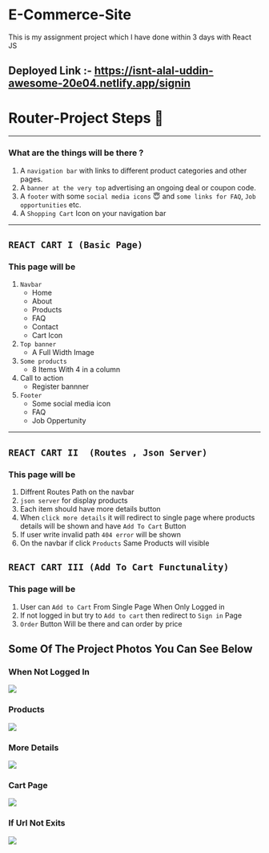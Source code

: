 # E-Commerce-Site
This is my assignment project which I have done within 3 days with React JS

## Deployed Link :- https://isnt-alal-uddin-awesome-20e04.netlify.app/signin

# Router-Project Steps 🔢
---
### What are the things will be there ?

1. A ```navigation bar``` with links to different product categories and other pages.
2. A ```banner at the very top``` advertising an ongoing deal or coupon code.
3. A ```footer``` with some ```social media icons``` 😇 and ```some links for FAQ```, ```Job opportunities``` etc.
4. A ```Shopping Cart``` Icon on your navigation bar

---

## ```REACT CART I (Basic Page)```

### This page will be 
1. ```Navbar```
    - Home
    - About 
    - Products
    - FAQ
    - Contact
    - Cart Icon
2. ```Top banner```
    - A Full Width Image
3. ```Some products```
    - 8 Items With 4 in a column
4. Call to action
    - Register bannner
5. ```Footer```
    - Some social media icon
    - FAQ
    - Job Oppertunity
---
## ```REACT CART II  (Routes , Json Server)```

### This page will be

1. Diffrent Routes Path on the navbar
2. ```json server``` for display products
3. Each item should have more details button
4. When ```click more details``` it will redirect to single page where products details will be shown and have ```Add To Cart``` Button
5. If user write invalid path ```404 error``` will be shown
6. On the navbar if click ```Products``` Same Products will visible

## ```REACT CART III (Add To Cart Functunality)```

### This page will be 
1. User can ```Add to Cart``` From Single Page When Only Logged in 
2. If not logged in but try to ```Add to cart``` then redirect to ```Sign in``` Page
3. ```Order``` Button Will be there and can order by price

## Some Of The Project Photos You Can See Below

### When Not Logged In 

![](https://lh3.googleusercontent.com/z6N3Vuv4Mbc04cQ7UiAFxHpc-iZ27LAn1UwDBA-_8VVV8XWVBI2SOVW2ID7gtQbVQQ1uZEbOWyEmZdVRnp2TkYDl4MIC4aCe2RCrKW6z_WKidp4tH0nYPvsM7mSriJpx1BNtza7fh17nQWrZRMMzncdXvEqFtlBcEI8JhSVv65spod08brGRJcGuHckHZHBOkcmbW7WWMmDACg0nWZyvkHkB03hi5siRNBw4u8TFOtcktKqUIyF1Rcb_8Vl5LB-dQEqQZN74_IT-Wpg8XkX6H_kIv7v29agyDexzGOQWQQamXg7P5vrfvqQAcXZu8av2fgA08fpaOYVI33sKWNaOSCUJkmjyoNL9DQyJIVK9H9kZZj0a_MLla5yfl6F24O9CgZMhNmptdf-wtM2b4DDV6ZB2Ob8IlVU8FcCUd7jF61BQaVLKJ8ba3msrdAZ0LoO7rY9G3DZrVpUaZREgMJYCVoN4DENXlo87zRyKzATTrgtQujIIPMmpzKDVpAXRSx2t2rSs10p3a6NW0aikAv6RzDgyPwakyLXcgEE7Hf1Id0lQZU8mdIzCdehlVF6dLPzftfTXmfpBqldMM9vpDkPjoZM57LIpAG1HIrQT22FJA7Pk_yFCh4abCR_i3Ktcljsn00WR_UT9uDfiFBUHoVNH7FaA6b-PPsTS8LF1XTS4rZy2rMbSzTJ73MKBoF02TNhew47273PfXxBuMMiLa8aMfrXB7U35t7eO5cZxOk5phOs9zmHtYEnwtAxj8lVUeap_ogURaXeF6IPJoQeLqK3LvLHiUdXFYrsz5OxL2_8txRvLjEe2nVvaRWQ1JO56FqZJYm7J2tDA2SWlKOmjWZxHK7mCLMqR3gree3CbNZ2KHHks3oUsXbnfmexoHMk2PB5Ln0GkFqKMiz77cv3o8ZJKeCq_EWH3gmADqhCCjc9iRLZErDyPy0FTPJO3uYT-c6hF_jovQIWw3oSOeJZPegBKctagHfdFbwrZ-KTgSckjAR0CnnAClnsZy-6dqQYKverUMrtAP0Xvw3JcCOHpV2HJw6v7UQD4fhON_V466mqlGE2GOtY0B7xp_YCM2Lom=w1218-h452-no?authuser=0)

### Products 

![](https://lh3.googleusercontent.com/1a9oDv2214iQng74xqXA4hNIrECRF2IN9dvxu8aDhfg8wbiY_DD0D53_iFTtDenukZYp4j5AVAmi5s52w0NR54K3Nh64smvPV95lAzjrGGYSZa8ydPy58wXBWhATilWa7KDnOkKp6HbnRTwCAJUqrcaLK3JANbv2kmxMx9tZ6nsMGMdoL6C8GvVQAj12mx5US3D_YWQ9baadjvOJI7Te_BSMKfH5IWl5CkoBlZUxIwlq3nljH4E_cxTXVxNNeB81y_4KveLYKcKntqNPIwi3NWhrLGWtWI5YtR1QIL770p_ov9aOz_fh2SPKU8nexanA59G4_kBJPbQPaD7bfNCz308a4u2ZRTeLTVFp_2Kj0UJ7LrKMnKWF4SiGZwcx-05fF86HrNCNiwztAag_kEcNd2NXuHjBATfG0qI6HHI1C3G7N_42TSPlU5mk7NeLromvXuu4ZYCVkj2xatbqPnYGfnH7wt_eEyVeqjtepg-p3eWtTjkVkL1OTlh3eiDlbV8lXanto1b5CxsaOS41dEyPAELt6np4UTCh-DDgjjkbZp1n7aPnJghbZBMqebQy5mspb3qwwy3PN1yL3pzyBE--HTlHX06WjXcg7Y5tZPyrN_2kC1g20s4jpT5Mn8HddEiteFO0wGhxOWp6dQD62qTMlGGaGnDN_3oRNa4FYCnB7rwLHWvEAw4kPXo_LxNT5xxieY7bfTWBulbtKM3BJABvnpz5ZFsVls7g_XNEZgMGNEZHy8cI9ZCX4gC-DukNv5q7o2ocS7rqT2puK578KAtacWGiRPfaYr9Juaad7JTzoH8Lm9XI11AEzyZrWRUx-A9H04JMeutpQXXFpRzHM0UShPrK4kP5iRMX0pFQb8paiD9xLTHRg52_QGw3m1Hc0mzCL4S79NkMaq3pWOP07eRB3Z1Vk7e9GzbSVptPSB4pKg6IcfTqhS9FkQ3kwWnBeH2yxJU-P_Gz-a0T2mZJ8Vss452_uGnUDpUnLNqiV9foHs_--9GWKScYXW8gA6d8qDqtzv9o-NfiCwWe2INebg0-iK0DrqAaXPeK9WUJRC1mMUXJwKJGttFfnj09JU0k=w1237-h661-no?authuser=0)



### More Details 

![](https://lh3.googleusercontent.com/2a-TaUp8JVZyd_IySBkcdI2yHAh-Wgi_a6c1VytGftEL9InnyMlXNheLJZGy7HF0gq5I5NmmdXXu4JSdXyXxFNIms66T0uTiwsZDgdfinjCPn3vLm8JsgXwOJDcBRf3k5aPfgJ9Zb4Zvl4sRj1U17O9_sOQavIGXBJcAicF0MvCf_M90-KqUfU3lemuGe7MPKUFCSPKwkxNTIJ_O8fdTcZi9NqPJ264gMVe8fkhcUqZUIouqvB1njyjrEFfCjfROS57PV9TTHBdMQL_ZrTtwmmZUSySCkUM2NQlNWC047j16ldY-i-HWYsfYNgrj460-aT89mS_8TRfMZlqFN7k-HgvRCbpqbFoOLkxqbr8KCP3apqnszo0p94aDZ7I0rwOWfavDFuxNDaTwUawqii7g3lb_70D6goSBosMoV-mlcYdyVkvPjOADpPCx5-lxW4Z92F649u7NbkyJla6yN3ZjM3dGCxVcF-KeZ-8T0URaTGWWhAUP5Agio55ypvoWReiDrkFMosrDB2FqZmWJQM6Qo0YisjFSK9b6EmZJZEJMFMHF8BnEmde8sBuiqCc0e7HtMLlZtw-nSc1lTUSo9wiejV-umRUoAjk3R06EszB97WnMMJ7g6dMfFZo3_5XkdVLP59I1A7E1yxKF5ZLrycJxbzAwXqodrt50KzUOkMRROjZrZp8fRDb9HINkeNUnd4BHLAeAELj-p9N3u87bM2Ze4i3LzasGUHBPyv_rUUx8Anomi7qFMqOf4haYSzHGGl6HuYCZmOt75LGo6hGZwwZbYANzDnlGyTYawEgB--VtBtpzIpug5xaO20ZwMIkuyec_dGCo_pcE5JBrzwpgPPDadRhydRXKUSubNqDOLdFe8nS1m-kQ9tY5XTv4lUnbVZWi5UbX5rmr-oOqY4pTZzuwUml33_v_8ztTQbAFl5PBicn9WX4TD3VdG35n09U8sfby-w_OQ1y4CuFnn5_rDtVYX-RHv1ba7R80MP90SSoQpGFewjcQdpUIEzupePfuk7bNrTxPKvUG32tvSXtrATFrVZlC1RW4r_9rIwWydE6fsgoDp5n_cQs2jEWG77RN=w1163-h588-no?authuser=0)


### Cart Page


![](https://lh3.googleusercontent.com/iB71ai_hT63fKf7EDgaMjh5hnzU21twVFaCdhwNwyMU_e78cz4T4qIeBRhgWXlDCtXvDkIQ_wzABH-Wa0uIt2SIHiEMqBkvQKYE7fVh-naS7i6itV8kfK4LSePR_5IQTb6T00AeMayhrGryVmUyLIHl1mRzMGdabEiOaK425-aKZ3R2dZsVH2XdtQtHr2bjPBJsGTbIfTJeS8DNThTu2Mb05KjNJTHyHI3wYo0FFHx4IDM6lW_TDHnuHUeNnqZR86Zos6nuiR85mAJQdNeW_UT6mTBOjmqthmerm1R4kP5KF1E7H_DiaaR_0GMSJRRYgdZVfSq0qmXeAZ2PPCwduw1Q9CbtjRW0ZfpSS2rMpvNcuoxah9Ufg98T1O8RFiBG8VSjI5PstvyufS98SQIjRNK9eaeuEksBSMUVy0FF-47dcIo19-YCaG1__UWcEz5ZRsvewf4QULh5_AHsKqeiKwQv-yxeYR7iiz9COHmDy8Wf1IXUItalHAVuJmtppnwC7UVuGkCvc9qKHY9lmw7yinvRtKpGYph5fXOmONLuv-FZLiMr7WVY6qIK2YfnEDLyP8_Jleg7HY2HFVMe6nOJm_5pcfnwd3hw_d_9Dr9n7VC8X0TSpZ9zr_1TL15qvHTfJ_Xolbd44_ZztFeBaGvw1lqOpXD2qCz1vkLkSp3-KZSxTtU7H3x9qkllS1Yv7CixcUnjLeopzarEO1507t1aFZlQ_hWWZ_BwhDOaZU67HgipAh6p0JP_rSkzuMwNSKwQsBpCo4Ugt19BeqsGIyNIPyDq15eVfSr6x2hJuk4DnCcpyXdEo3-XfjSdSH6EqyobRPsge1uiyogFjlMfWg80kuFO19awPv5rXKldcvfFrG4cyDAoVI4ln8j5IHxxJfvbpfOUE1w9S2yxqAJWJn4pR9M2fjCsxJyJ8e3e53x9kLu-Tx2PfctW1M7YZ1WTbbkFeZ9EExNSVMjSL3sHF75fozYt1jvNfN7GCPHE5-Ry6PDVeecG_HWHx9qdeD7WO9b0OlgCxnAhBrJj4oGo0hAo3RYfJ_9nPAL9a1LXm40SxVhEOMKjxaRBmWZNcsj8y=w1252-h644-no?authuser=0)


### If Url Not Exits


![](https://lh3.googleusercontent.com/xxhF0U8VgI6w6nXb3oNnAXzaTSlJOHuoodogx64vJvkwBxyBpjnHG0pAoh6lXHJ95DYCg_or1tWkyYda2AkTeqxNFpF-81w6_cDNGH3XpTqWwWugKPRiT8HXRz_iAsryoFLKU_TJzfqxtJt5N8GkqNjUDPWrFu2RcgcChu3Oc-RbM5PyO3KqbF_kzWYf7Cf_L5UTI7OEcpBLcgL2DP2o_Sp8LkqPNtaO0L8s-Am_9LX_-XWfQ4I2sy-yV4oFtkfhEPDa7J27vmM6hShdRtv5zKkrdz3Z4u6e4XFRym5f68mIyxbFATW5aM4CaEJhq8YGMNXNk4EasqGtoLGYVAfHdA494ED3eCdRhzfzTwSYRLmWOwHIzrhH9yTdyb69zSkSrs5YinRmt83_CrRjC26l4UhvFHF6KJt3lk-HSffO11bjPHFPcPwplgsYOKU4_cUscNrcG4mkXqrVW72wuNCvBepzec6Ne1IbksMEUsLlP-LnBTWjSXhNKybEngswXh8bAUTWuzV1QGpMQ-nqbsTJhV4_Voafu7rp4Z9tLApATXKH-5ZKurtyctYe3q2IxKC1BbHEzLCwv3N3o1AVvVHfJLs0hIKrFnyx35jsCdrBGsyQFbqDC9DyISTiWVOeAeoMob9ycMFwaL7Ln3iWExpUWeMfBNGqpn3hZ7F73yf-dgLaxSFsFFA1xGpPhvEvJyNxXFyvKXQ6NdCrhj-YMrvuY6LNltn-6zdNaAL8FHYk0KEEWZvPz8EvsA4BSO0VmcuM2GJD0gE28X23fsDhkkcQR0rrHl8YMBDy0ONcxU4-6AGjudO3TtYf-bseBtBJrFsEFewhPHBWTgCYb42EWSaHnI6RIh7GrLVK0akkfB7bPUvnfFhsmmEk9gBynIXwv19wmJ9XQhMuQuNJVqvUMjGmLMyf71U905ABSQPXyfIcxJx2VUPo3YP7mTmHZS4wgpebCdwgg_v9wdPNJdEACrmm9XIPc6oslieE9wsmTf-EEwe21O9k3qCN-wMFV4c9WcQJ5T3ucC8FaCi7ItBI2ES5tKom67WG1dIr-KdL_ZS-fuDVcZHF5I1c_01a_7FB=w1338-h661-no?authuser=0)





